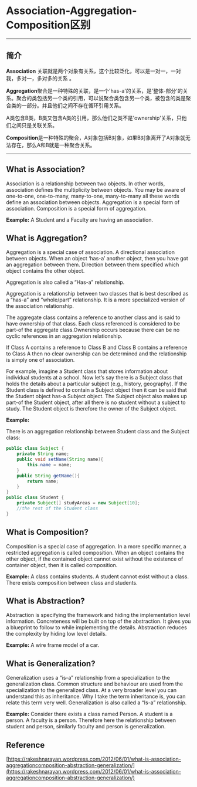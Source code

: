 # Association-Aggregation-Composition区别

--------

## 简介

**Association** 关联就是两个对象有关系，这个比较泛化，可以是一对一，一对我，多对一，多对多的关系 。

**Aggregation**聚合是一种特殊的关联，是一个'has-a'的关系，是'整体-部分'的关系。聚合的类包括另一个类的引用，可以说聚合类包含另一个类，被包含的类是聚合类的一部分。并且他们之间不存在循环引用关系。

A类包含B类，B类又包含A类的引用，那么他们之类不是'ownership'关系，只他们之间只是关联关系。

**Composition**是一种特殊的聚合，A对象包括B对象，如果B对象离开了A对象就无法存在，那么A和B就是一种聚合关系。

--------



## What is Association?

Association is a relationship between two objects. In other words, association defines the multiplicity between objects. You may be aware of one-to-one, one-to-many, many-to-one, many-to-many all these words define an association between objects. Aggregation is a special form of association. Composition is a special form of aggregation.

**Example:** A Student and a Faculty are having an association.

## What is Aggregation?

Aggregation is a special case of association. A directional association between objects. When an object ‘has-a’ another object, then you have got an aggregation between them. Direction between them specified which object contains the other object. 

Aggregation is also called a “Has-a” relationship.

Aggregation is a relationship between two classes that is best described as a “has-a” and “whole/part” relationship. It is a more specialized version of the association relationship. 

The aggregate class contains a reference to another class and is said to have ownership of that class. Each class referenced is considered to be part-of the aggregate class.Ownership occurs because there can be no cyclic references in an aggregation relationship. 

If Class A contains a reference to Class B and Class B contains a reference to Class A then no clear ownership can be determined and the relationship is simply one of association.

For example, imagine a Student class that stores information about individual students at a school. Now let’s say there is a Subject class that holds the details about a particular subject (e.g., history, geography). If the Student class is defined to contain a Subject object then it can be said that the Student object has-a Subject object. The Subject object also makes up part-of the Student object, after all there is no student without a subject to study. The Student object is therefore the owner of the Subject object.

**Example:**

There is an aggregation relationship between Student class and the Subject class:

```java
public class Subject {
    private String name;
    public void setName(String name){
    	this.name = name;
	}
    public String getName(){
    	return name;
    }
}
public class Student {
	private Subject[] studyAreas = new Subject[10];
	//the rest of the Student class
}
```

## What is Composition?

Composition is a special case of aggregation. In a more specific manner, a restricted aggregation is called composition. When an object contains the other object, if the contained object cannot exist without the existence of container object, then it is called composition.

**Example:** A class contains students. A student cannot exist without a class. There exists composition between class and students.

## What is Abstraction?

Abstraction is specifying the framework and hiding the implementation level information. Concreteness will be built on top of the abstraction. It gives you a blueprint to follow to while implementing the details. Abstraction reduces the complexity by hiding low level details.

**Example:** A wire frame model of a car.

## What is Generalization?

Generalization uses a “is-a” relationship from a specialization to the generalization class. Common structure and behaviour are used from the specialization to the generalized class. At a very broader level you can understand this as inheritance. Why I take the term inheritance is, you can relate this term very well. Generalization is also called a “Is-a” relationship.

**Example:** Consider there exists a class named Person. A student is a person. A faculty is a person. Therefore here the relationship between student and person, similarly faculty and person is generalization.



## Reference

[https://rakeshnarayan.wordpress.com/2012/06/01/what-is-association-aggregationcomposition-abstraction-generalization/](https://rakeshnarayan.wordpress.com/2012/06/01/what-is-association-aggregationcomposition-abstraction-generalization/)